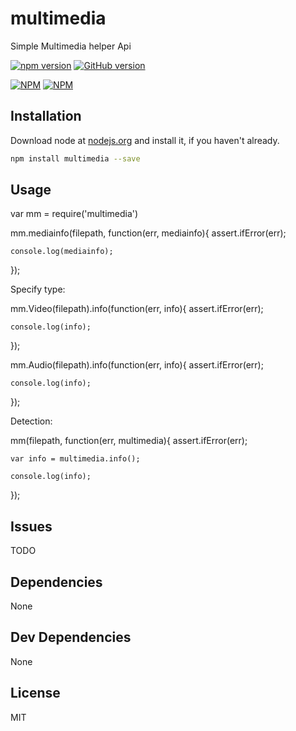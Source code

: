 # multimedia 

Simple Multimedia helper Api

[![npm version](https://badge.fury.io/js/mongui.png)](http://badge.fury.io/js/multimedia)
[![GitHub version](https://badge.fury.io/gh/jjtortosa%2Fmultimedia.png)](http://badge.fury.io/gh/jjtortosa%multimedia)

[![NPM](https://nodei.co/npm/multimedia.png?downloads=true&downloadRank=true)](https://nodei.co/npm/multimedia/) [![NPM](https://nodei.co/npm-dl/multimedia.png?months=6&height=3)](https://nodei.co/npm/multimedia/)

## Installation

Download node at [nodejs.org](http://nodejs.org) and install it, if you haven't already.

```sh
npm install multimedia --save
```

## Usage

var mm = require('multimedia')

mm.mediainfo(filepath, function(err, mediainfo){
	assert.ifError(err);

	console.log(mediainfo);
});

Specify type:

mm.Video(filepath).info(function(err, info){
	assert.ifError(err);

	console.log(info);
});

mm.Audio(filepath).info(function(err, info){
	assert.ifError(err);

	console.log(info);
});


Detection:

mm(filepath, function(err, multimedia){
	assert.ifError(err);

	var info = multimedia.info();

	console.log(info);
});


## Issues

TODO


## Dependencies

None


## Dev Dependencies

None


## License

MIT

